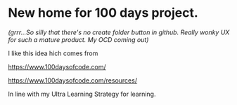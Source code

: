 # New home for 100 days project. 
*(grrr...So silly that there's no create folder button in github. Really wonky UX for such a mature product. My OCD coming out)*

I like this idea hich comes from 

https://www.100daysofcode.com/ 

https://www.100daysofcode.com/resources/

In line with my Ultra Learning Strategy for learning.
